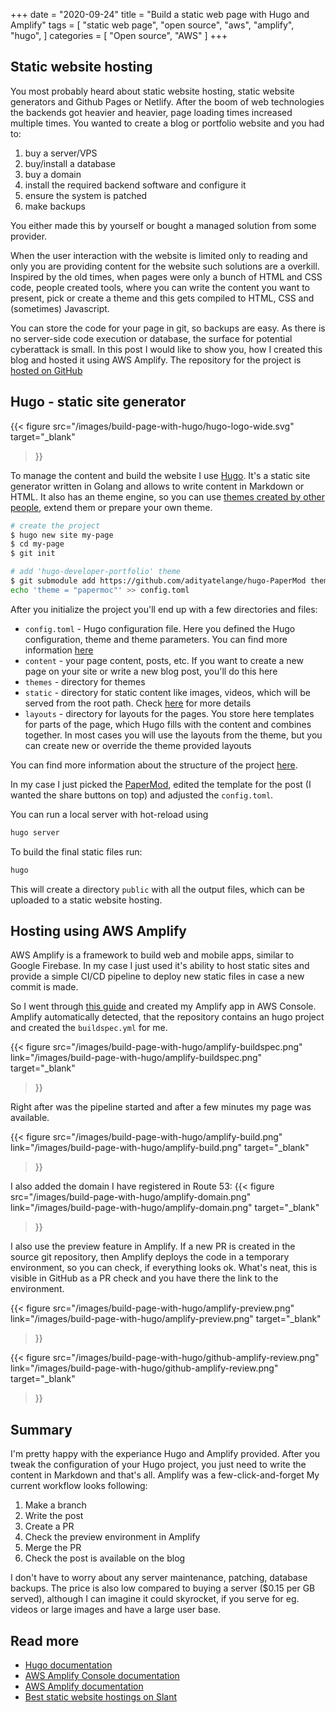 +++
date = "2020-09-24"
title = "Build a static web page with Hugo and Amplify"
tags = [
    "static web page",
    "open source",
    "aws",
    "amplify",
    "hugo",
]
categories = [
    "Open source",
    "AWS"
]
+++

## Static website hosting

You most probably heard about static website hosting, static website generators and Github Pages or Netlify. After the boom of web technologies the backends got heavier and heavier, page loading times increased multiple times. You wanted to create a blog or portfolio website and you had to:

1. buy a server/VPS
2. buy/install a database
3. buy a domain
4. install the required backend software and configure it
5. ensure the system is patched
6. make backups

You either made this by yourself or bought a managed solution from some provider.

When the user interaction with the website is limited only to reading and only you are providing content for the website such solutions are a overkill. Inspired by the old times, when pages were only a bunch of HTML and CSS code, people created tools, where you can write the content you want to present, pick or create a theme and this gets compiled to HTML, CSS and (sometimes) Javascript.

You can store the code for your page in git, so backups are easy. As there is no server-side code execution or database, the surface for potential cyberattack is small. In this post I would like to show you, how I created this blog and hosted it using AWS Amplify. The repository for the project is [hosted on GitHub](https://github.com/Trojan295/personal-page)

## Hugo - static site generator

{{< figure
  src="/images/build-page-with-hugo/hugo-logo-wide.svg"
  target="_blank"
>}}

To manage the content and build the website I use [Hugo](https://gohugo.io/). It's a static site generator written in Golang and allows to write content in Markdown or HTML. It also has an theme engine, so you can use [themes created by other people](https://themes.gohugo.io/), extend them or prepare your own theme.

```bash
# create the project
$ hugo new site my-page
$ cd my-page
$ git init

# add 'hugo-developer-portfolio' theme
$ git submodule add https://github.com/adityatelange/hugo-PaperMod themes/papermod
echo 'theme = "papermoc"' >> config.toml
```

After you initialize the project you'll end up with a few directories and files:
- `config.toml` - Hugo configuration file. Here you defined the Hugo configuration, theme and theme parameters. You can find more information [here](https://gohugo.io/getting-started/configuration/)
- `content` - your page content, posts, etc. If you want to create a new page on your site or write a new blog post, you'll do this here
- `themes` - directory for themes
- `static` - directory for static content like images, videos, which will be served from the root path. Check [here](https://gohugo.io/content-management/static-files/) for more details
- `layouts` - directory for layouts for the pages. You store here templates for parts of the page, which Hugo fills with the content and combines together. In most cases you will use the layouts from the theme, but you can create new or override the theme provided layouts

You can find more information about the structure of the project [here](https://gohugo.io/getting-started/directory-structure/).

In my case I just picked the [PaperMod](https://themes.gohugo.io/hugo-papermod/), edited the template for the post (I wanted the share buttons on top) and adjusted the `config.toml`.

You can run a local server with hot-reload using
```bash
hugo server
```

To build the final static files run:
```bash
hugo
```
This will create a directory `public` with all the output files, which can be uploaded to a static website hosting.

## Hosting using AWS Amplify

AWS Amplify is a framework to build web and mobile apps, similar to Google Firebase. In my case I just used it's ability to host static sites and provide a simple CI/CD pipeline to deploy new static files in case a new commit is made.

So I went through [this guide](https://docs.aws.amazon.com/amplify/latest/userguide/getting-started.html) and created my Amplify app in AWS Console. Amplify automatically detected, that the repository contains an hugo project and created the `buildspec.yml` for me.

{{< figure
  src="/images/build-page-with-hugo/amplify-buildspec.png"
  link="/images/build-page-with-hugo/amplify-buildspec.png"
  target="_blank"
>}}

Right after was the pipeline started and after a few minutes my page was available.

{{< figure
  src="/images/build-page-with-hugo/amplify-build.png"
  link="/images/build-page-with-hugo/amplify-build.png"
  target="_blank"
>}}

I also added the domain I have registered in Route 53:
{{< figure
  src="/images/build-page-with-hugo/amplify-domain.png"
  link="/images/build-page-with-hugo/amplify-domain.png"
  target="_blank"
>}}

I also use the preview feature in Amplify. If a new PR is created in the source git repository, then Amplify deploys the code in a temporary environment, so you can check, if everything looks ok. What's neat, this is visible in GitHub as a PR check and you have there the link to the environment.

{{< figure
  src="/images/build-page-with-hugo/amplify-preview.png"
  link="/images/build-page-with-hugo/amplify-preview.png"
  target="_blank"
>}}

{{< figure
  src="/images/build-page-with-hugo/github-amplify-review.png"
  link="/images/build-page-with-hugo/github-amplify-review.png"
  target="_blank"
>}}

## Summary

I'm pretty happy with the experiance Hugo and Amplify provided. After you tweak the configuration of your Hugo project, you just need to write the content in Markdown and that's all. Amplify was a few-click-and-forget  My current workflow looks following:

1. Make a branch
2. Write the post
3. Create a PR
4. Check the preview environment in Amplify
5. Merge the PR
6. Check the post is available on the blog

I don't have to worry about any server maintenance, patching, database backups. The price is also low compared to buying a server ($0.15 per GB served), although I can imagine it could skyrocket, if you serve for eg. videos or large images and have a large user base.

## Read more

- [Hugo documentation](https://gohugo.io/documentation/)
- [AWS Amplify Console documentation](https://docs.aws.amazon.com/amplify/latest/userguide/welcome.html)
- [AWS Amplify documentation](https://docs.amplify.aws/)
- [Best static website hostings on Slant](https://www.slant.co/topics/2256/~best-static-website-hosting-provider)